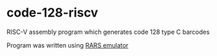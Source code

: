 # code-128-riscv
RISC-V assembly program which generates code 128 type C barcodes

Program was written using [RARS emulator](https://github.com/TheThirdOne/rars)
